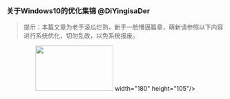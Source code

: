 ### 关于Windows10的优化集锦 @DiYingisaDer 
> 提示：本篇文章为老手滚瓜烂熟，新手一脸懵逼篇章，萌新请参照以下内容进行系统优化，切勿乱改，以免系统报废。
<div align=center>
<img src="https://github.com/BIT-MJY/Active-SLAM-Based-on-Information-Theory/blob/master/img/1-2.png" width="180" height="105"> width="180" height="105"/>
</div>
